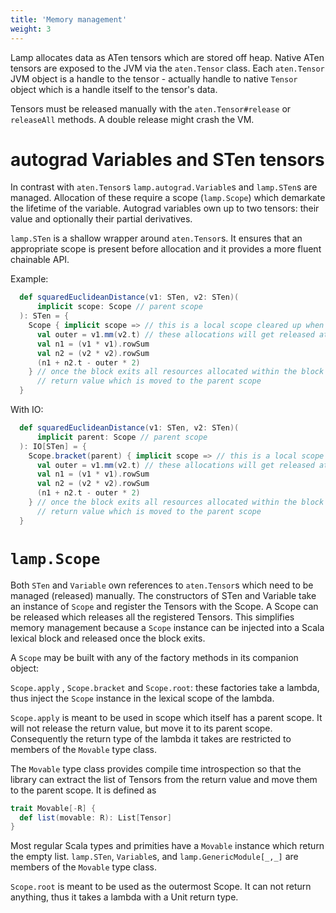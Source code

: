```yaml
---
title: 'Memory management'
weight: 3
---
```


Lamp allocates data as ATen tensors which are stored off heap. 
Native ATen tensors are exposed to the JVM via the `aten.Tensor` class. 
Each `aten.Tensor` JVM object is a handle to the tensor - actually handle to native `Tensor` object which is a handle itself to the tensor's data. 

Tensors must be released manually with the `aten.Tensor#release` or `releaseAll` methods. A double release might crash the VM.

# autograd Variables and STen tensors

In contrast with `aten.Tensor`s `lamp.autograd.Variable`s and `lamp.STen`s are managed. Allocation of these require a scope (`lamp.Scope`) which demarkate the lifetime of the variable.
Autograd variables own up to two tensors: their value and optionally their partial derivatives.

`lamp.STen` is a shallow wrapper around `aten.Tensor`s. It ensures that an appropriate scope is present
before allocation and it provides a more fluent chainable API.

Example:

``` scala mdoc
  def squaredEuclideanDistance(v1: STen, v2: STen)(
      implicit scope: Scope // parent scope
  ): STen = {
    Scope { implicit scope => // this is a local scope cleared up when block ends
      val outer = v1.mm(v2.t) // these allocations will get released at the end of the block
      val n1 = (v1 * v1).rowSum
      val n2 = (v2 * v2).rowSum
      (n1 + n2.t - outer * 2) 
    } // once the block exits all resources allocated within the block are released, with the exception of the 
      // return value which is moved to the parent scope
  }
```

With IO:
``` scala mdoc
  def squaredEuclideanDistance(v1: STen, v2: STen)(
      implicit parent: Scope // parent scope
  ): IO[STen] = {
    Scope.bracket(parent) { implicit scope => // this is a local scope cleared up when block ends
      val outer = v1.mm(v2.t) // these allocations will get released at the end of the block
      val n1 = (v1 * v1).rowSum
      val n2 = (v2 * v2).rowSum
      (n1 + n2.t - outer * 2) 
    } // once the block exits all resources allocated within the block are released, with the exception of the 
      // return value which is moved to the parent scope
  }
```

# `lamp.Scope`

Both `STen` and `Variable` own references to `aten.Tensor`s which need to be managed (released) manually. 
The constructors of STen and Variable take an instance of `Scope` and register the Tensors with the Scope. 
A Scope can be released which releases all the registered Tensors. 
This simplifies memory management because a `Scope` instance can be injected into a Scala lexical block and released once the block exits. 

A `Scope` may be built with any of the factory methods in its companion object: 

`Scope.apply` , `Scope.bracket` and `Scope.root`: these factories take a lambda, thus inject the `Scope` instance in the lexical scope of the lambda. 

`Scope.apply` is meant to be used in scope which itself has a parent scope. It will not release the return value, but move it to its parent scope. Consequently the return type of the lambda it takes are restricted to members of the `Movable` type class. 

The `Movable` type class provides compile time introspection so that the library can extract the list of Tensors from the return value and move them to the parent scope. 
It is defined as 
```scala 
trait Movable[-R] {
  def list(movable: R): List[Tensor]
}
```
Most regular Scala types and primities have a `Movable` instance which return the empty list.
`lamp.STen`, `Variable`s, and `lamp.GenericModule[_,_]` are members of the `Movable` type class.


`Scope.root` is meant to be used as the outermost Scope. It can not return anything, thus it takes a lambda with a Unit return type.


